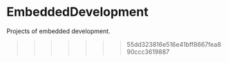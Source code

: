 # EmbeddedDevelopment
Projects of embedded development.
>>>>>>> 55dd323816e516e41bff8667fea890ccc3619887
